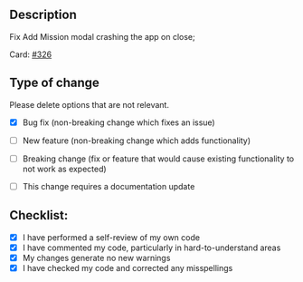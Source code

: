 ## Description

Fix Add Mission modal crashing the app on close;

Card: [#326](http://taiga.dev.aquiline.io/project/admin-ad-portal/us/326?kanban-status=5)

## Type of change

Please delete options that are not relevant.

- [x] Bug fix (non-breaking change which fixes an issue)
- [ ] New feature (non-breaking change which adds functionality)
- [ ] Breaking change (fix or feature that would cause existing functionality to not work as expected)
- [ ] This change requires a documentation update


## Checklist:

- [x] I have performed a self-review of my own code
- [x] I have commented my code, particularly in hard-to-understand areas
- [x] My changes generate no new warnings
- [x] I have checked my code and corrected any misspellings
